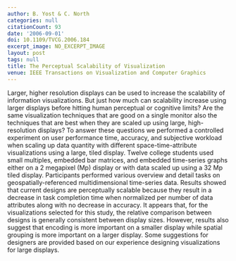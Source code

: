 ```yaml
---
author: B. Yost & C. North
categories: null
citationCount: 93
date: '2006-09-01'
doi: 10.1109/TVCG.2006.184
excerpt_image: NO_EXCERPT_IMAGE
layout: post
tags: null
title: The Perceptual Scalability of Visualization
venue: IEEE Transactions on Visualization and Computer Graphics
---
```

Larger, higher resolution displays can be used to increase the scalability of information visualizations. But just how much can scalability increase using larger displays before hitting human perceptual or cognitive limits? Are the same visualization techniques that are good on a single monitor also the techniques that are best when they are scaled up using large, high-resolution displays? To answer these questions we performed a controlled experiment on user performance time, accuracy, and subjective workload when scaling up data quantity with different space-time-attribute visualizations using a large, tiled display. Twelve college students used small multiples, embedded bar matrices, and embedded time-series graphs either on a 2 megapixel (Mp) display or with data scaled up using a 32 Mp tiled display. Participants performed various overview and detail tasks on geospatially-referenced multidimensional time-series data. Results showed that current designs are perceptually scalable because they result in a decrease in task completion time when normalized per number of data attributes along with no decrease in accuracy. It appears that, for the visualizations selected for this study, the relative comparison between designs is generally consistent between display sizes. However, results also suggest that encoding is more important on a smaller display while spatial grouping is more important on a larger display. Some suggestions for designers are provided based on our experience designing visualizations for large displays.
